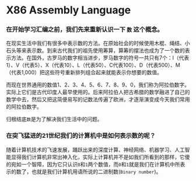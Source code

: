# X86 Assembly Language

### 在开始学习汇编之前，我们先来重新认识一下 `数` 这个概念。

在现实生活中我们有很多中表示数的方法。在原始社会的时候使用木棍、绳结、小石头等来表示数。到来古代我们的祖先使用筹算，算筹的摆法也成为了一个数的表示方法。在国外，古罗马的数字相当进步，罗马数字的符号一共只有7个：I（代表1）、V（代表5）、X（代表10）、L（代表50）、C代表100）、D（代表500）、M（代表1,000）把这些符号重新排列组合起来就能表示你想要的数值。

而现在世界通用的数值1、2、3、4、5、6、7、8、9、0，我们称为阿拉伯数字。实际上它们是古代印度人最早使用的。后来阿拉伯人把古希腊的数学融进了自己的数学中去，然后又把这简便易写的记数法传遍了欧洲，才逐渐演变成今天我们常用的阿拉伯数字。

 归根结底`数`是为了解决我们生活中的问题。

### 在突飞猛进的21世纪我们的计算机中是如何表示数的呢？

随着计算机技术的飞速发展，踊跃出来的深度计算、神经网络、机器学习、人工智能显得我们计算机非常出神入化，实际上计算机并不是如我们所看到的那样，它傻的宛如一个智障，因为它只认识`0`和`1`两个数值，而`0`和`1`就是我们在计算机中所表示的数了，也就是我们计算机用语所说的二进制数(`Binary number`)。
